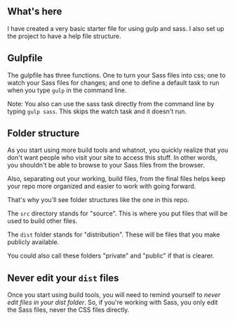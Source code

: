 ## What's here

I have created a very basic starter file for using gulp and sass. I also set up the project to have a help file structure.

## Gulpfile

The gulpfile has three functions. One to turn your Sass files into css; one to watch your Sass files for changes; and one to define a default task to run when you type `gulp` in the command line.

Note: You also can use the sass task directly from the command line by typing `gulp sass`. This skips the watch task and it doesn't run.

## Folder structure

As you start using more build tools and whatnot, you quickly realize that you don't want people who visit your site to access this stuff. In other words, you shouldn't be able to browse to your Sass files from the browser.

Also, separating out your working, build files, from the final files helps keep your repo more organized and easier to work with going forward.

That's why you'll see folder structures like the one in this repo.

The `src` directory stands for "source". This is where you put files that will be used to build other files.

The `dist` folder stands for "distribution". These will be files that you make publicly available.

You could also call these folders "private" and "public" if that is clearer.

## Never edit your `dist` files

Once you start using build tools, you will need to remind yourself to *never edit files in your dist folder*. So, if you're working with Sass, you only edit the Sass files, never the CSS files directly. 

